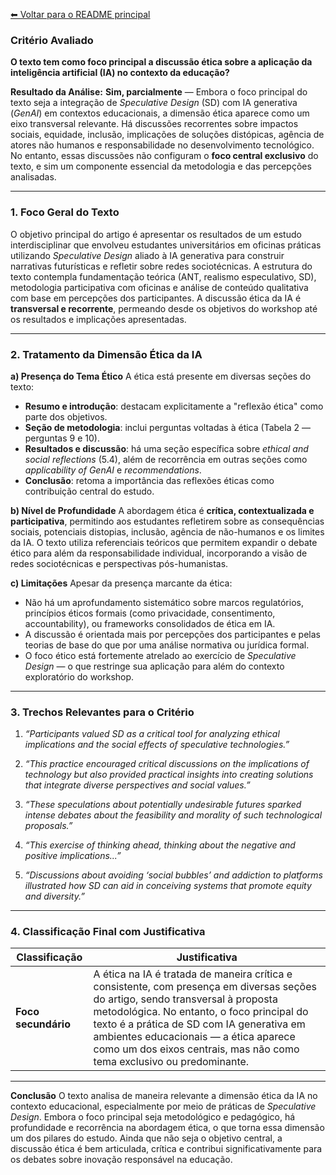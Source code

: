 [⬅ Voltar para o README principal](../README.md)

### **Critério Avaliado**

**O texto tem como foco principal a discussão ética sobre a aplicação da inteligência artificial (IA) no contexto da educação?**

**Resultado da Análise:**
**Sim, parcialmente** — Embora o foco principal do texto seja a integração de *Speculative Design* (SD) com IA generativa (*GenAI*) em contextos educacionais, a dimensão ética aparece como um eixo transversal relevante. Há discussões recorrentes sobre impactos sociais, equidade, inclusão, implicações de soluções distópicas, agência de atores não humanos e responsabilidade no desenvolvimento tecnológico. No entanto, essas discussões não configuram o **foco central exclusivo** do texto, e sim um componente essencial da metodologia e das percepções analisadas.

---

### **1. Foco Geral do Texto**

O objetivo principal do artigo é apresentar os resultados de um estudo interdisciplinar que envolveu estudantes universitários em oficinas práticas utilizando *Speculative Design* aliado à IA generativa para construir narrativas futurísticas e refletir sobre redes sociotécnicas. A estrutura do texto contempla fundamentação teórica (ANT, realismo especulativo, SD), metodologia participativa com oficinas e análise de conteúdo qualitativa com base em percepções dos participantes.
A discussão ética da IA é **transversal e recorrente**, permeando desde os objetivos do workshop até os resultados e implicações apresentadas.

---

### **2. Tratamento da Dimensão Ética da IA**

**a) Presença do Tema Ético**
A ética está presente em diversas seções do texto:

* **Resumo e introdução**: destacam explicitamente a "reflexão ética" como parte dos objetivos.
* **Seção de metodologia**: inclui perguntas voltadas à ética (Tabela 2 — perguntas 9 e 10).
* **Resultados e discussão**: há uma seção específica sobre *ethical and social reflections* (5.4), além de recorrência em outras seções como *applicability of GenAI* e *recommendations*.
* **Conclusão**: retoma a importância das reflexões éticas como contribuição central do estudo.

**b) Nível de Profundidade**
A abordagem ética é **crítica, contextualizada e participativa**, permitindo aos estudantes refletirem sobre as consequências sociais, potenciais distopias, inclusão, agência de não-humanos e os limites da IA. O texto utiliza referenciais teóricos que permitem expandir o debate ético para além da responsabilidade individual, incorporando a visão de redes sociotécnicas e perspectivas pós-humanistas.

**c) Limitações**
Apesar da presença marcante da ética:

* Não há um aprofundamento sistemático sobre marcos regulatórios, princípios éticos formais (como privacidade, consentimento, accountability), ou frameworks consolidados de ética em IA.
* A discussão é orientada mais por percepções dos participantes e pelas teorias de base do que por uma análise normativa ou jurídica formal.
* O foco ético está fortemente atrelado ao exercício de *Speculative Design* — o que restringe sua aplicação para além do contexto exploratório do workshop.

---

### **3. Trechos Relevantes para o Critério**

1. *“Participants valued SD as a critical tool for analyzing ethical implications and the social effects of speculative technologies.”*

2. *“This practice encouraged critical discussions on the implications of technology but also provided practical insights into creating solutions that integrate diverse perspectives and social values.”*

3. *“These speculations about potentially undesirable futures sparked intense debates about the feasibility and morality of such technological proposals.”*

4. *“This exercise of thinking ahead, thinking about the negative and positive implications...”*

5. *“Discussions about avoiding ‘social bubbles’ and addiction to platforms illustrated how SD can aid in conceiving systems that promote equity and diversity.”*

---

### **4. Classificação Final com Justificativa**

| Classificação       | Justificativa                                                                                                                                                                                                                                                                                                                                  |
| ------------------- | ---------------------------------------------------------------------------------------------------------------------------------------------------------------------------------------------------------------------------------------------------------------------------------------------------------------------------------------------- |
| **Foco secundário** | A ética na IA é tratada de maneira crítica e consistente, com presença em diversas seções do artigo, sendo transversal à proposta metodológica. No entanto, o foco principal do texto é a prática de SD com IA generativa em ambientes educacionais — a ética aparece como um dos eixos centrais, mas não como tema exclusivo ou predominante. |

---

**Conclusão**
O texto analisa de maneira relevante a dimensão ética da IA no contexto educacional, especialmente por meio de práticas de *Speculative Design*. Embora o foco principal seja metodológico e pedagógico, há profundidade e recorrência na abordagem ética, o que torna essa dimensão um dos pilares do estudo. Ainda que não seja o objetivo central, a discussão ética é bem articulada, crítica e contribui significativamente para os debates sobre inovação responsável na educação.
